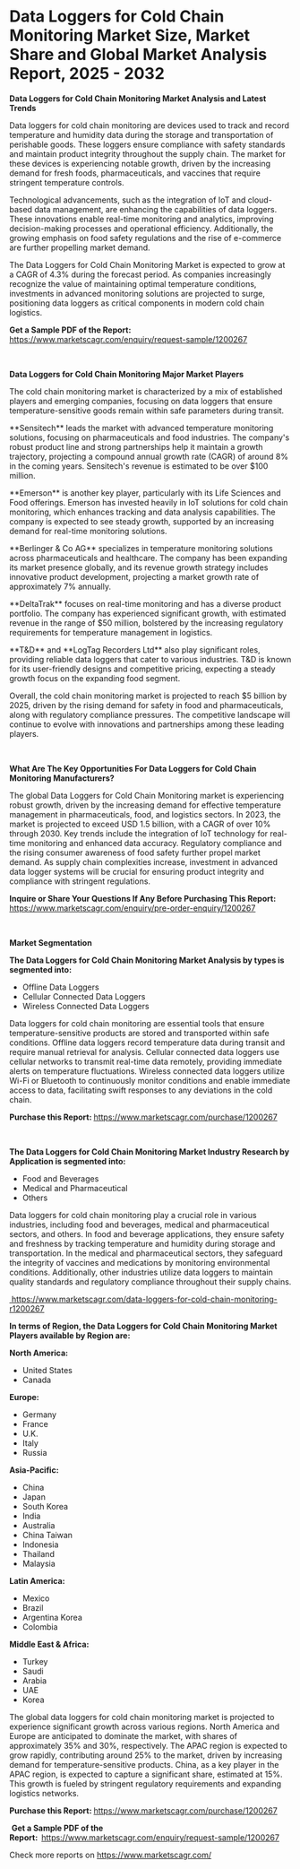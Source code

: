 <p><h1>Data Loggers for Cold Chain Monitoring Market Size, Market Share and Global Market Analysis Report, 2025 - 2032</h1></p><p><strong>Data Loggers for Cold Chain Monitoring Market Analysis and Latest Trends</strong></p>
<p><p>Data loggers for cold chain monitoring are devices used to track and record temperature and humidity data during the storage and transportation of perishable goods. These loggers ensure compliance with safety standards and maintain product integrity throughout the supply chain. The market for these devices is experiencing notable growth, driven by the increasing demand for fresh foods, pharmaceuticals, and vaccines that require stringent temperature controls.</p><p>Technological advancements, such as the integration of IoT and cloud-based data management, are enhancing the capabilities of data loggers. These innovations enable real-time monitoring and analytics, improving decision-making processes and operational efficiency. Additionally, the growing emphasis on food safety regulations and the rise of e-commerce are further propelling market demand.</p><p>The Data Loggers for Cold Chain Monitoring Market is expected to grow at a CAGR of 4.3% during the forecast period. As companies increasingly recognize the value of maintaining optimal temperature conditions, investments in advanced monitoring solutions are projected to surge, positioning data loggers as critical components in modern cold chain logistics.</p></p>
<p><strong>Get a Sample PDF of the Report:&nbsp;</strong> <a href="https://www.marketscagr.com/enquiry/request-sample/1200267?utm_campaign=2012&utm_medium=2&utm_source=Github&utm_content=ia&utm_term=24022025&utm_id=data-loggers-for-cold-chain-monitoring">https://www.marketscagr.com/enquiry/request-sample/1200267</a></p>
<p>&nbsp;</p>
<p><strong>Data Loggers for Cold Chain Monitoring Major Market Players</strong></p>
<p><p>The cold chain monitoring market is characterized by a mix of established players and emerging companies, focusing on data loggers that ensure temperature-sensitive goods remain within safe parameters during transit.</p><p>**Sensitech** leads the market with advanced temperature monitoring solutions, focusing on pharmaceuticals and food industries. The company's robust product line and strong partnerships help it maintain a growth trajectory, projecting a compound annual growth rate (CAGR) of around 8% in the coming years. Sensitech's revenue is estimated to be over $100 million.</p><p>**Emerson** is another key player, particularly with its Life Sciences and Food offerings. Emerson has invested heavily in IoT solutions for cold chain monitoring, which enhances tracking and data analysis capabilities. The company is expected to see steady growth, supported by an increasing demand for real-time monitoring solutions.</p><p>**Berlinger & Co AG** specializes in temperature monitoring solutions across pharmaceuticals and healthcare. The company has been expanding its market presence globally, and its revenue growth strategy includes innovative product development, projecting a market growth rate of approximately 7% annually.</p><p>**DeltaTrak** focuses on real-time monitoring and has a diverse product portfolio. The company has experienced significant growth, with estimated revenue in the range of $50 million, bolstered by the increasing regulatory requirements for temperature management in logistics.</p><p>**T&D** and **LogTag Recorders Ltd** also play significant roles, providing reliable data loggers that cater to various industries. T&D is known for its user-friendly designs and competitive pricing, expecting a steady growth focus on the expanding food segment.</p><p>Overall, the cold chain monitoring market is projected to reach $5 billion by 2025, driven by the rising demand for safety in food and pharmaceuticals, along with regulatory compliance pressures. The competitive landscape will continue to evolve with innovations and partnerships among these leading players.</p></p>
<p>&nbsp;</p>
<p><strong>What Are The Key Opportunities For Data Loggers for Cold Chain Monitoring Manufacturers?</strong></p>
<p><p>The global Data Loggers for Cold Chain Monitoring market is experiencing robust growth, driven by the increasing demand for effective temperature management in pharmaceuticals, food, and logistics sectors. In 2023, the market is projected to exceed USD 1.5 billion, with a CAGR of over 10% through 2030. Key trends include the integration of IoT technology for real-time monitoring and enhanced data accuracy. Regulatory compliance and the rising consumer awareness of food safety further propel market demand. As supply chain complexities increase, investment in advanced data logger systems will be crucial for ensuring product integrity and compliance with stringent regulations.</p></p>
<p><strong>Inquire or Share Your Questions If Any Before Purchasing This Report:</strong> <a href="https://www.marketscagr.com/enquiry/pre-order-enquiry/1200267?utm_campaign=2012&utm_medium=2&utm_source=Github&utm_content=ia&utm_term=24022025&utm_id=data-loggers-for-cold-chain-monitoring">https://www.marketscagr.com/enquiry/pre-order-enquiry/1200267</a></p>
<p>&nbsp;</p>
<p><strong>Market Segmentation</strong></p>
<p><strong>The Data Loggers for Cold Chain Monitoring Market Analysis by types is segmented into:</strong></p>
<p><ul><li>Offline Data Loggers</li><li>Cellular Connected Data Loggers</li><li>Wireless Connected Data Loggers</li></ul></p>
<p><p>Data loggers for cold chain monitoring are essential tools that ensure temperature-sensitive products are stored and transported within safe conditions. Offline data loggers record temperature data during transit and require manual retrieval for analysis. Cellular connected data loggers use cellular networks to transmit real-time data remotely, providing immediate alerts on temperature fluctuations. Wireless connected data loggers utilize Wi-Fi or Bluetooth to continuously monitor conditions and enable immediate access to data, facilitating swift responses to any deviations in the cold chain.</p></p>
<p><strong>Purchase this Report:&nbsp;</strong><a href="https://www.marketscagr.com/purchase/1200267?utm_campaign=2012&utm_medium=2&utm_source=Github&utm_content=ia&utm_term=24022025&utm_id=data-loggers-for-cold-chain-monitoring">https://www.marketscagr.com/purchase/1200267</a></p>
<p>&nbsp;</p>
<p><strong>The Data Loggers for Cold Chain Monitoring Market Industry Research by Application is segmented into:</strong></p>
<p><ul><li>Food and Beverages</li><li>Medical and Pharmaceutical</li><li>Others</li></ul></p>
<p><p>Data loggers for cold chain monitoring play a crucial role in various industries, including food and beverages, medical and pharmaceutical sectors, and others. In food and beverage applications, they ensure safety and freshness by tracking temperature and humidity during storage and transportation. In the medical and pharmaceutical sectors, they safeguard the integrity of vaccines and medications by monitoring environmental conditions. Additionally, other industries utilize data loggers to maintain quality standards and regulatory compliance throughout their supply chains.</p></p>
<p><a href="https://www.marketscagr.com/data-loggers-for-cold-chain-monitoring-r1200267?utm_campaign=2012&utm_medium=2&utm_source=Github&utm_content=ia&utm_term=24022025&utm_id=data-loggers-for-cold-chain-monitoring">&nbsp;https://www.marketscagr.com/data-loggers-for-cold-chain-monitoring-r1200267</a></p>
<p><strong>In terms of Region, the Data Loggers for Cold Chain Monitoring Market Players available by Region are:</strong></p>
<p>
    <p> <strong> North America: </strong>
        <ul>
            <li>United States</li>
            <li>Canada</li>
        </ul>
        </p> 
    <p> <strong> Europe: </strong>
        <ul>
            <li>Germany</li>
            <li>France</li>
            <li>U.K.</li>
            <li>Italy</li>
            <li>Russia</li>
        </ul>
        </p> 
    <p> <strong> Asia-Pacific: </strong>
        <ul>
            <li>China</li>
            <li>Japan</li>
            <li>South Korea</li>
            <li>India</li>
            <li>Australia</li>
            <li>China Taiwan</li>
            <li>Indonesia</li>
            <li>Thailand</li>
            <li>Malaysia</li>
        </ul>
        </p> 
    <p> <strong> Latin America: </strong>
        <ul>
            <li>Mexico</li>
            <li>Brazil</li>
            <li>Argentina Korea</li>
            <li>Colombia</li>
        </ul>
        </p> 
    <p> <strong> Middle East & Africa: </strong>
        <ul>
            <li>Turkey</li>
            <li>Saudi</li>
            <li>Arabia</li>
            <li>UAE</li>
            <li>Korea</li>
        </ul>
    </p>
    </p>
<p><p>The global data loggers for cold chain monitoring market is projected to experience significant growth across various regions. North America and Europe are anticipated to dominate the market, with shares of approximately 35% and 30%, respectively. The APAC region is expected to grow rapidly, contributing around 25% to the market, driven by increasing demand for temperature-sensitive products. China, as a key player in the APAC region, is expected to capture a significant share, estimated at 15%. This growth is fueled by stringent regulatory requirements and expanding logistics networks.</p></p>
<p><strong>Purchase this Report: </strong><a href="https://www.marketscagr.com/purchase/1200267?utm_campaign=2012&utm_medium=2&utm_source=Github&utm_content=ia&utm_term=24022025&utm_id=data-loggers-for-cold-chain-monitoring">https://www.marketscagr.com/purchase/1200267</a></p>
<p>&nbsp;<strong>Get a Sample PDF of the Report:&nbsp;&nbsp;</strong><a href="https://www.marketscagr.com/enquiry/request-sample/1200267?utm_campaign=2012&utm_medium=2&utm_source=Github&utm_content=ia&utm_term=24022025&utm_id=data-loggers-for-cold-chain-monitoring">https://www.marketscagr.com/enquiry/request-sample/1200267</a></p>
<p><strong></strong></p>
<p>Check more reports on <a href="https://www.marketscagr.com/?utm_campaign=2012&utm_medium=2&utm_source=Github&utm_content=ia&utm_term=24022025&utm_id=data-loggers-for-cold-chain-monitoring">https://www.marketscagr.com/</a></p>